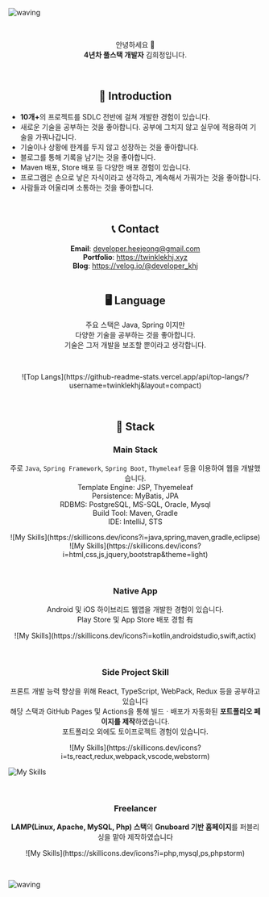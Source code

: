 ![waving](https://capsule-render.vercel.app/api?type=waving&height=200&fontSize=50&text=Twinkle%27s%20Hub&color=gradient&animation=fadeIn)

<br>

<p align="center">
    안녕하세요 🙌<br>
    <b>4년차 풀스택 개발자</b> 김희정입니다.
</p>

<br>

<h2 align="center">💃 Introduction</h2>

* <b>10개+</b>의 프로젝트를 SDLC 전반에 걸쳐 개발한 경험이 있습니다.
* 새로운 기술을 공부하는 것을 좋아합니다. 공부에 그치지 않고 실무에 적용하여 기술을 가꿔나갑니다.
* 기술이나 상황에 한계를 두지 않고 성장하는 것을 좋아합니다.
* 블로그를 통해 기록을 남기는 것을 좋아합니다.
* Maven 배포, Store 배포 등 다양한 배포 경험이 있습니다.
* 프로그램은 손으로 낳은 자식이라고 생각하고, 계속해서 가꿔가는 것을 좋아합니다.
* 사람들과 어울리며 소통하는 것을 좋아합니다.

<br>

<h2 align="center">📞 Contact</h2>

<div align="center">
    <div><b>Email</b>: <a href="mailto:developer.heejeong@gmail.com">developer.heejeong@gmail.com</a></div>
    <div><b>Portfolio</b>: <a href="https://twinklekhj.xyz">https://twinklekhj.xyz</a></div>
    <div><b>Blog</b>: <a href="https://velog.io/@developer_khj">https://velog.io/@developer_khj</a></div>
</div>



<br>

<h2 align="center">🖥️ Language</h2>
<p align="center">
    주요 스택은 Java, Spring 이지만 <br>
    다양한 기술을 공부하는 것을 좋아합니다.<br>
    기술은 그저 개발을 보조할 뿐이라고 생각합니다.
</p>

<br />

<p align="center">
![Top Langs](https://github-readme-stats.vercel.app/api/top-langs/?username=twinklekhj&layout=compact)
</p>

<br />

<h2 align="center">🔮 Stack</h2>
<h3 align="center">Main Stack</h3>
<p align="center">
    주로 <code>Java</code>, <code>Spring Framework</code>, <code>Spring Boot</code>, <code>Thymeleaf</code> 등을 이용하여 웹을 개발했습니다.<br>
    Template Engine: JSP, Thyemeleaf <br>
    Persistence: MyBatis, JPA <br>
    RDBMS: PostgreSQL, MS-SQL, Oracle, Mysql<br>
    Build Tool: Maven, Gradle <br>
    IDE: IntelliJ, STS
</p>

<p align="center">
![My Skills](https://skillicons.dev/icons?i=java,spring,maven,gradle,eclipse)
![My Skills](https://skillicons.dev/icons?i=html,css,js,jquery,bootstrap&theme=light)
</p>

<br>

<h3 align="center">Native App</h3>
<p align="center">
    Android 및 iOS 하이브리드 웹앱을 개발한 경험이 있습니다.<br>
    Play Store 및 App Store 배포 경험 有
</p>
<p align="center">
![My Skills](https://skillicons.dev/icons?i=kotlin,androidstudio,swift,actix)
</p>
<br>

<h3 align="center">Side Project Skill</h3>
<p align="center">
    프론트 개발 능력 향상을 위해 React, TypeScript, WebPack, Redux 등을 공부하고 있습니다 <br>
    해당 스택과 GitHub Pages 및 Actions을 통해 빌드ㆍ배포가 자동화된 <b>포트폴리오 페이지를 제작</b>하였습니다.<br>
    포트폴리오 외에도 토이프로젝트 경험이 있습니다.
</p>

<p align="center">
![My Skills](https://skillicons.dev/icons?i=ts,react,redux,webpack,vscode,webstorm)

![My Skills](https://skillicons.dev/icons?i=git,github,githubactions)
</p>

<br>

<h3 align="center">Freelancer</h3>
<p align="center">
    <b>LAMP(Linux, Apache, MySQL, Php) 스택</b>의 <b>Gnuboard 기반 홈페이지</b>를 퍼블리싱을 맡아 제작하였습니다
</p>

<p align="center">
![My Skills](https://skillicons.dev/icons?i=php,mysql,ps,phpstorm)
</p>


<br>

![waving](https://capsule-render.vercel.app/api?type=waving&color=auto&height=200&section=footer)



